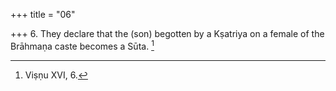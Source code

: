 +++
title = "06"

+++
6. They declare that the (son) begotten by a Kṣatriya on a female of the Brāhmaṇa caste becomes a Sūta. [^3] 


[^3]:  Viṣṇu XVI, 6.
